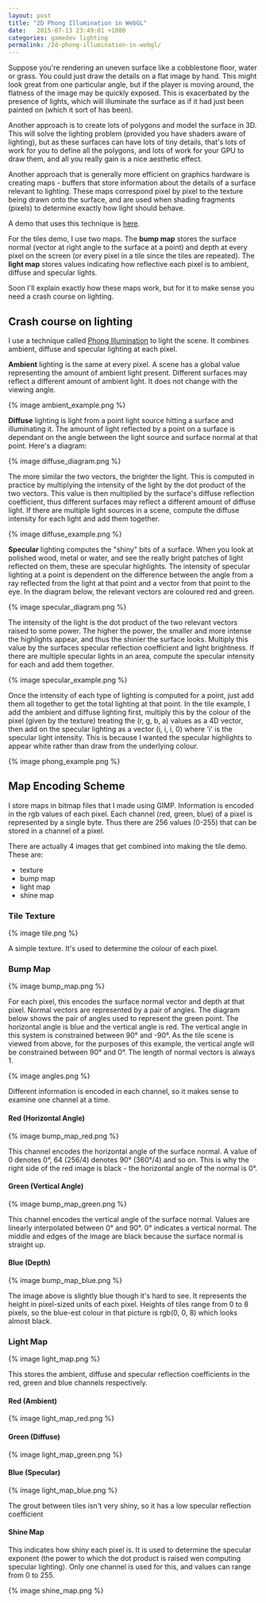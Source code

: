 ```yaml
---
layout: post
title: "2D Phong Illumination in WebGL"
date:   2015-07-13 23:49:01 +1000
categories: gamedev lighting
permalink: /2d-phong-illumination-in-webgl/
---
```


Suppose you're rendering an uneven surface like a cobblestone floor, water or
grass.
You could just draw the details on a flat image by hand.
This might look great from one particular angle, but if the player is moving
around, the flatness of the image may be quickly exposed. This is exacerbated by
the presence of lights, which will illuminate the surface as if it had just been
painted on (which it sort of has been).

Another approach is to create lots of polygons and model the surface in 3D.
This will solve the lighting problem (provided you have shaders aware of
lighting), but as these surfaces can have lots of tiny details, that's lots of
work for you to define all the polygons, and lots of work for your GPU to draw
them, and all you really gain is a nice aesthetic effect.

Another approach that is generally more efficient on graphics hardware is
creating maps - buffers that store information about the details of a surface
relevant to lighting. These maps correspond pixel by pixel to the texture being
drawn onto the surface, and are used when shading fragments (pixels) to
determine exactly how light should behave.

A demo that uses this technique is [here](/demos/2d-phong-illumination-in-webgl).

For the tiles demo, I use two maps. The __bump map__ stores the surface normal
(vector at right angle to the surface at a point)
and depth
at every pixel on the screen (or every pixel in a tile since the tiles are
repeated). The __light map__ stores values indicating how reflective each pixel
is to ambient, diffuse and specular lights.

Soon I'll explain exactly how these maps work, but for it to make sense you need
a crash course on lighting.

## Crash course on lighting

I use a technique called 
[Phong Illumination](https://en.wikipedia.org/wiki/Phong_reflection_model)
to light the scene. It combines
ambient, diffuse and specular lighting at each pixel.

__Ambient__ lighting is the same at every pixel. A scene has a global value
representing the amount of ambient light present. Different surfaces may
reflect a different amount of ambient light. It does not change with the viewing
angle.

{% image ambient_example.png %}

__Diffuse__ lighting is light from a point light source hitting a surface and
illuminating it. The amount of light reflected by a point on a surface is
dependant on the angle between the light source and surface normal at that
point. Here's a diagram:

{% image diffuse_diagram.png %}

The more similar the two vectors, the brighter the light. This is computed in
practice by multiplying the intensity of the light by the dot product of the two
vectors. This value is then multiplied by the surface's diffuse reflection
coefficient, thus different surfaces may reflect a different amount of diffuse
light. If there are multiple light sources in a scene, compute the diffuse
intensity for each light and add them together.

{% image diffuse_example.png %}


__Specular__ lighting computes the "shiny" bits of a surface. When you look at polished wood, metal
or water, and see the really bright patches of light reflected on them, these
are specular highlights. The intensity of specular lighting at a point is dependent on the
difference between the angle from a ray reflected from the light at that point
and a vector from that point to the eye.
In the diagram below, the relevant vectors are coloured red and green.

{% image specular_diagram.png %}

The intensity of the light is the dot product of the two relevant vectors raised
to some power. The higher the power, the smaller and more intense the highlights
appear, and thus the shinier the surface looks. Multiply this value by the
surfaces specular reflection coefficient and light brightness. If there are
multiple specular lights in an area, compute the specular intensity for each and
add them together.

{% image specular_example.png %}

Once the intensity of each type of lighting is computed for a point, just add
them all together to get the total lighting at that point. In the tile example,
I add the ambient and diffuse lighting first, multiply this by the colour of the
pixel (given by the texture) treating the (r, g, b, a) values as a 4D vector,
then add on the specular lighting as a vector (i, i, i, 0) where 'i' is the
specular light intensity. This is because I wanted the specular highlights to
appear white rather than draw from the underlying colour.

{% image phong_example.png %}

## Map Encoding Scheme
I store maps in bitmap files that I made using GIMP.
Information is encoded in the rgb values
of each pixel. 
Each channel (red, green, blue) of a pixel is represented by a single byte. Thus
there are 256 values (0-255) that can be stored in a channel of a pixel.

There are actually 4 images that get combined into making the
tile demo. These are:

- texture
- bump map
- light map
- shine map

### Tile Texture

{% image tile.png %}

A simple texture. It's used to determine the colour of each pixel.

### Bump Map
{% image bump_map.png %}

For each pixel, this encodes the surface normal vector and depth at that pixel.
Normal vectors are represented by a pair of angles. The diagram below shows the
pair of angles used to represent the green point. The horizontal angle is blue
and the vertical angle is red. The vertical angle in this system is constrained
between 90° and -90°. As the tile scene is viewed from above, for the purposes
of this example, the vertical angle will be constrained between 90° and 0°. The
length of normal vectors is always 1.

{% image angles.png %}

Different information is encoded in each channel, so it makes sense to examine
one channel at a time.

#### Red (Horizontal Angle)

{% image bump_map_red.png %}

This channel encodes the horizontal angle of the surface normal.
A value of 0 denotes 0°, 64 (256/4) denotes 90° (360°/4) and so on.
This is why the right side of the red image is black - the horizontal angle of
the normal is 0°.

#### Green (Vertical Angle)

{% image bump_map_green.png %}

This channel encodes the vertical angle of the surface normal.
Values are linearly interpolated between 0° and 90°.
0° indicates a vertical normal.
The middle and edges of the image are black because the surface normal is
straight up.

#### Blue (Depth)

{% image bump_map_blue.png %}

The image above is slightly blue though it's hard to see.
It represents the height in pixel-sized units of each pixel.
Heights of tiles range from 0 to 8 pixels, so the blue-est colour in that
picture is rgb(0, 0, 8) which looks almost black.

### Light Map

{% image light_map.png %}

This stores the ambient, diffuse and specular reflection coefficients in the
red, green and blue channels respectively.

#### Red (Ambient)

{% image light_map_red.png %}

#### Green (Diffuse)

{% image light_map_green.png %}

#### Blue (Specular)

{% image light_map_blue.png %}

The grout between tiles isn't very shiny, so it has a low specular reflection
coefficient

#### Shine Map
This indicates how shiny each pixel is. It is used to determine the specular
exponent (the power to which the dot product is raised wen computing specular
lighting). Only one channel is used for this, and values can range from 0 to 255. 

{% image shine_map.png %}
